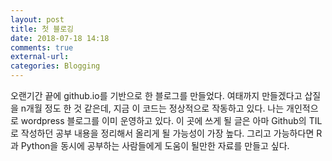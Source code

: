 ```yaml
---
layout: post
title: 첫 블로깅
date: 2018-07-18 14:18
comments: true
external-url:
categories: Blogging
---
```


오랜기간 끝에 github.io를 기반으로 한 블로그를 만들었다. 여태까지 만들겠다고 삽질을 n개월 정도 한 것 같은데, 지금 이 코드는 정상적으로 작동하고 있다. 
나는 개인적으로 wordpress 블로그를 이미 운영하고 있다. 이 곳에 쓰게 될 글은 아마 Github의 TIL로 작성하던 공부 내용을 정리해서 올리게 될 가능성이 가장 높다.
그리고 가능하다면 R과 Python을 동시에 공부하는 사람들에게 도움이 될만한 자료를 만들고 싶다.

